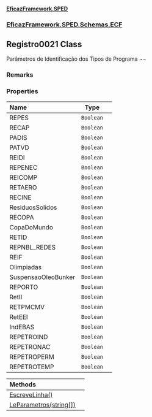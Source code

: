 #### [EficazFramework.SPED](EficazFrameworkSPED.md 'EficazFramework SPED')
### [EficazFramework.SPED.Schemas.ECF](EficazFramework.SPED.Schemas.ECF.md 'EficazFramework.SPED.Schemas.ECF')

## Registro0021 Class

Parâmetros de Identificação dos Tipos de Programa ¬¬

### Remarks
### Properties

| Name | Type | |
| :--- | :---: | :--- |
| REPES | `Boolean` |  |
| RECAP | `Boolean` |  |
| PADIS | `Boolean` |  |
| PATVD | `Boolean` |  |
| REIDI | `Boolean` |  |
| REPENEC | `Boolean` |  |
| REICOMP | `Boolean` |  |
| RETAERO | `Boolean` |  |
| RECINE | `Boolean` |  |
| ResiduosSolidos | `Boolean` |  |
| RECOPA | `Boolean` |  |
| CopaDoMundo | `Boolean` |  |
| RETID | `Boolean` |  |
| REPNBL_REDES | `Boolean` |  |
| REIF | `Boolean` |  |
| Olimpiadas | `Boolean` |  |
| SuspensaoOleoBunker | `Boolean` |  |
| REPORTO | `Boolean` |  |
| RetII | `Boolean` |  |
| RETPMCMV | `Boolean` |  |
| RetEEI | `Boolean` |  |
| IndEBAS | `Boolean` |  |
| REPETROIND | `Boolean` |  |
| REPETRONAC | `Boolean` |  |
| REPETROPERM | `Boolean` |  |
| REPETROTEMP | `Boolean` |  |

| Methods | |
| :--- | :--- |
| [EscreveLinha()](EficazFramework.SPED.Schemas.ECF/Registro0021/EscreveLinha().md 'EficazFramework.SPED.Schemas.ECF.Registro0021.EscreveLinha()') | |
| [LeParametros(string[])](EficazFramework.SPED.Schemas.ECF/Registro0021/LeParametros(string[]).md 'EficazFramework.SPED.Schemas.ECF.Registro0021.LeParametros(string[])') | |
